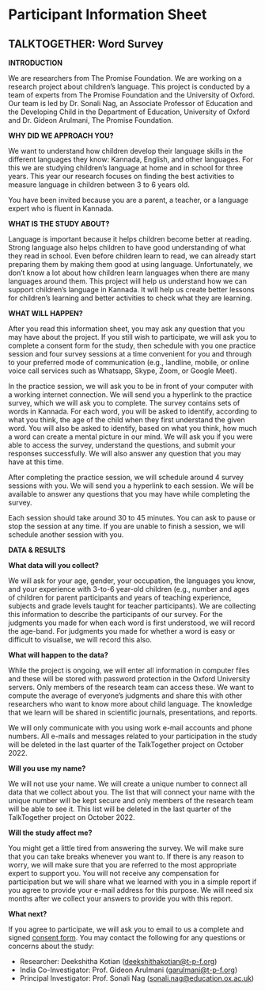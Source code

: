 # Participant Information Sheet
## TALKTOGETHER: Word Survey 

**INTRODUCTION**

We are researchers from The Promise Foundation. We are working on a research project about children’s language. This project is conducted by a team of experts from The Promise Foundation and the University of Oxford.  Our team is led by Dr. Sonali Nag, an Associate Professor of Education and the Developing Child in the Department of Education, University of Oxford and Dr. Gideon Arulmani, The Promise Foundation.

**WHY DID WE APPROACH YOU?** 

We want to understand how children develop their language skills in the different languages they know: Kannada, English, and other languages. For this we are studying children’s language at home and in school for three years. This year our research focuses on finding the best activities to measure language in children between 3 to 6 years old. 

You have been invited because you are a parent, a teacher, or a language expert who is fluent in Kannada.

**WHAT IS THE STUDY ABOUT?**

Language is important because it helps children become better at reading. Strong language also helps children to have good understanding of what they read in school. Even before children learn to read, we can already start preparing them by making them good at using language. Unfortunately, we don’t know a lot about how children learn languages when there are many languages around them. This project will help us understand how we can support children’s language in Kannada. It will help us create better lessons for children’s learning and better activities to check what they are learning. 

**WHAT WILL HAPPEN?** 

After you read this information sheet, you may ask any question that you may have about the project. If you still wish to participate, we will ask you to complete a consent form for the study, then schedule with you one practice session and four survey sessions at a time convenient for you and through to your preferred mode of communication (e.g., landline, mobile, or online voice call services such as Whatsapp, Skype, Zoom, or Google Meet). 

In the practice session, we will ask you to be in front of your computer with a working internet connection. We will send you a hyperlink to the practice survey, which we will ask you to complete. The survey contains sets of words in Kannada. For each word, you will be asked to identify, according to what you think, the age of the child when they first understand the given word.  You will also be asked to identify, based on what you think, how much a word can create a mental picture in our mind. We will ask you if you were able to access the survey, understand the questions, and submit your responses successfully. We will also answer any question that you may have at this time. 

After completing the practice session, we will schedule around 4 survey sessions with you. We will send you a hyperlink to each session. We will be available to answer any questions that you may have while completing the survey. 

Each session should take around 30 to 45 minutes. You can ask to pause or stop the session at any time. If you are unable to finish a session, we will schedule another session with you.  


**DATA & RESULTS** 

**What data will you collect?**

We will ask for your age, gender, your occupation, the languages you know, and your experience with 3-to-6 year-old children (e.g., number and ages of children for parent participants and years of teaching experience, subjects and grade levels taught for teacher participants). We are collecting this information to describe the participants of our survey. For the judgments you made for when each word is first understood, we will record the age-band. For judgments you made for whether a word is easy or difficult to visualise, we will record this also.  


**What will happen to the data?** 

While the project is ongoing, we will enter all information in computer files and these will be stored with password protection in the Oxford University servers. Only members of the research team can access these. We want to compute the average of everyone’s judgments and share this with other researchers who want to know more about child language. The knowledge that we learn will be shared in scientific journals, presentations, and reports.  

We will only communicate with you using work e-mail accounts and phone numbers. All e-mails and messages related to your participation in the study will be deleted in the last quarter of the TalkTogether project on October 2022.



**Will you use my name?** 

We will not use your name. We will create a unique number to connect all data that we collect about you. The list that will connect your name with the unique number will be kept secure and only members of the research team will be able to see it. This list will be deleted in the last quarter of the TalkTogether project on October 2022. 


**Will the study affect me?** 

You might get a little tired from answering the survey. We will make sure that you can take breaks whenever you want to. If there is any reason to worry, we will make sure that you are referred to the most appropriate expert to support you. You will not receive any compensation for participation but we will share what we learned with you in a simple report if you agree to provide your e-mail address for this purpose. We will need six months after we collect your answers to provide you with this report. 


**What next?** 

If you agree to participate, we will ask you to email to us a complete and signed [consent form](https://github.com/talktogproject/wordsurvey/raw/gh-pages/ConsentForm_WordSurvey.doc). You may contact the following for any questions or concerns about the study:

* Researcher: Deekshitha Kotian (deekshithakotian@t-p-f.org)
* India Co-Investigator: Prof. Gideon Arulmani (garulmani@t-p-f.org)
* Principal Investigator: Prof. Sonali Nag (sonali.nag@education.ox.ac.uk)

